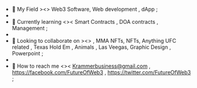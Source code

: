 - 🥇 My Field ><> Web3 Software, Web development , dApp  ;
- 
- 🧠 Currently learning <>< Smart Contracts , DOA contracts , Management ;
- 
- 🚀 Looking to collaborate on ><> , MMA NFTs, NFTs, Anything UFC related , Texas Hold Em , Animals , Las Veegas, Graphic Design , Powerpoint ;
- 
- 📡 How to reach me <>< Krammerbusiness@gmail.com , https://facebook.com/FutureOfWeb3 , https://twitter.com/FutureOfWeb3 ;

<!---
FutureOfWeb3/FutureOfWeb3 is a ✨ special ✨ repository because its `README.md` (this file) appears on your GitHub profile.
You can click the Preview link to take a look at your changes.
--->
